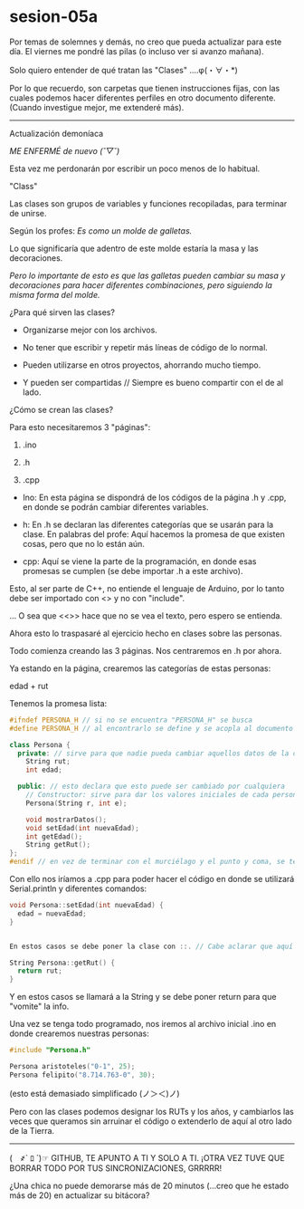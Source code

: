 # sesion-05a


Por temas de solemnes y demás, no creo que pueda actualizar para este día. El viernes me pondré las pilas (o incluso ver si avanzo mañana).

Solo quiero entender de qué tratan las "Clases" ....φ(・∀・*)

Por lo que recuerdo, son carpetas que tienen instrucciones fijas, con las cuales podemos hacer diferentes perfiles en otro documento diferente.
(Cuando investigue mejor, me extenderé más).

---

Actualización demoníaca

*ME ENFERMÉ de nuevo (˘▽˘)*

Esta vez me perdonarán por escribir un poco menos de lo habitual.

"Class"

Las clases son grupos de variables y funciones recopiladas, para terminar de unirse.

Según los profes: *Es como un molde de galletas.*

Lo que significaría que adentro de este molde estaría la masa y las decoraciones.

*Pero lo importante de esto es que las galletas pueden cambiar su masa y decoraciones para hacer diferentes combinaciones,
pero siguiendo la misma forma del molde.*

¿Para qué sirven las clases?

- Organizarse mejor con los archivos.

- No tener que escribir y repetir más líneas de código de lo normal.

- Pueden utilizarse en otros proyectos, ahorrando mucho tiempo.

- Y pueden ser compartidas // Siempre es bueno compartir con el de al lado.

¿Cómo se crean las clases?

Para esto necesitaremos 3 "páginas":

1. .ino

2. .h

3. .cpp

- Ino: En esta página se dispondrá de los códigos de la página .h y .cpp, en donde se podrán cambiar diferentes variables.

- h: En .h se declaran las diferentes categorías que se usarán para la clase.
En palabras del profe: Aquí hacemos la promesa de que existen cosas, pero que no lo están aún.

- cpp: Aquí se viene la parte de la programación, en donde esas promesas se cumplen (se debe importar .h a este archivo).

Esto, al ser parte de C++, no entiende el lenguaje de Arduino, por lo tanto debe ser importado con <<include>> y no con "include".

... O sea que <<>> hace que no se vea el texto, pero espero se entienda.

Ahora esto lo traspasaré al ejercicio hecho en clases sobre las personas.

Todo comienza creando las 3 páginas. Nos centraremos en .h por ahora.

Ya estando en la página, crearemos las categorías de estas personas:

edad + rut

Tenemos la promesa lista:
```cpp
#ifndef PERSONA_H // si no se encuentra "PERSONA_H" se busca
#define PERSONA_H // al encontrarlo se define y se acopla al documento

class Persona {
  private: // sirve para que nadie pueda cambiar aquellos datos de la clase
    String rut;   
    int edad;    

  public: // esto declara que esto puede ser cambiado por cualquiera
    // Constructor: sirve para dar los valores iniciales de cada persona y siempre se llamará igual que la clase
    Persona(String r, int e);

    void mostrarDatos();
    void setEdad(int nuevaEdad);
    int getEdad();
    String getRut();
};
#endif // en vez de terminar con el murciélago y el punto y coma, se termina con endif
```

Con ello nos iríamos a .cpp para poder hacer el código en donde se utilizará Serial.println y diferentes comandos:

```cpp
void Persona::setEdad(int nuevaEdad) {
  edad = nuevaEdad;
}


En estos casos se debe poner la clase con ::. // Cabe aclarar que aquí me perdí demasiado, así que solo seguiré con lo que entiendo y en algún momento volveré a retomar.

String Persona::getRut() {
  return rut;
}
```

Y en estos casos se llamará a la String y se debe poner return para que "vomite" la info.

Una vez se tenga todo programado, nos iremos al archivo inicial .ino en donde crearemos nuestras personas:

```cpp
#include "Persona.h"

Persona aristoteles("0-1", 25); 
Persona felipito("8.714.763-0", 30);
```

(esto está demasiado simplificado (ノ＞＜)ノ)

Pero con las clases podemos designar los RUTs y los años, y cambiarlos las veces que queramos sin arruinar el código o extenderlo de aquí al otro lado de la Tierra.

---

(　҂` ﾛ ´)☞ GITHUB, TE APUNTO A TI Y SOLO A TI.
¡OTRA VEZ TUVE QUE BORRAR TODO POR TUS SINCRONIZACIONES, GRRRRR!

¿Una chica no puede demorarse más de 20 minutos (...creo que he estado más de 20) en actualizar su bitácora?


